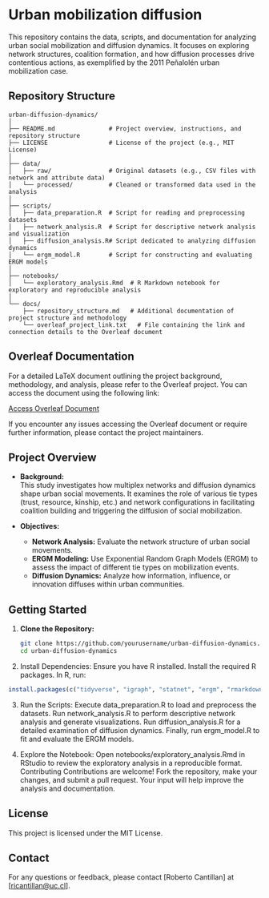 # Urban mobilization diffusion

This repository contains the data, scripts, and documentation for analyzing urban social mobilization and diffusion dynamics. It focuses on exploring network structures, coalition formation, and how diffusion processes drive contentious actions, as exemplified by the 2011 Peñalolén urban mobilization case.

## Repository Structure
```
urban-diffusion-dynamics/
│
├── README.md               # Project overview, instructions, and repository structure
├── LICENSE                 # License of the project (e.g., MIT License)
│
├── data/
│   ├── raw/                # Original datasets (e.g., CSV files with network and attribute data)
│   └── processed/          # Cleaned or transformed data used in the analysis
│
├── scripts/
│   ├── data_preparation.R  # Script for reading and preprocessing datasets
│   ├── network_analysis.R  # Script for descriptive network analysis and visualization
│   ├── diffusion_analysis.R# Script dedicated to analyzing diffusion dynamics
│   └── ergm_model.R        # Script for constructing and evaluating ERGM models
│
├── notebooks/
│   └── exploratory_analysis.Rmd  # R Markdown notebook for exploratory and reproducible analysis
│
└── docs/
    ├── repository_structure.md   # Additional documentation of project structure and methodology
    └── overleaf_project_link.txt   # File containing the link and connection details to the Overleaf document
```

## Overleaf Documentation

For a detailed LaTeX document outlining the project background, methodology, and analysis, please refer to the Overleaf project. You can access the document using the following link:

[Access Overleaf Document](https://www.overleaf.com/project/6794012e99f7f84f2a7235b8)

If you encounter any issues accessing the Overleaf document or require further information, please contact the project maintainers.

## Project Overview

- **Background:**  
  This study investigates how multiplex networks and diffusion dynamics shape urban social movements. It examines the role of various tie types (trust, resource, kinship, etc.) and network configurations in facilitating coalition building and triggering the diffusion of social mobilization.

- **Objectives:**
  - **Network Analysis:** Evaluate the network structure of urban social movements.
  - **ERGM Modeling:** Use Exponential Random Graph Models (ERGM) to assess the impact of different tie types on mobilization events.
  - **Diffusion Dynamics:** Analyze how information, influence, or innovation diffuses within urban communities.

## Getting Started

1. **Clone the Repository:**
   ```bash
   git clone https://github.com/yourusername/urban-diffusion-dynamics.git
   cd urban-diffusion-dynamics
   ```

2. Install Dependencies:
Ensure you have R installed.
Install the required R packages. In R, run:

```r
install.packages(c("tidyverse", "igraph", "statnet", "ergm", "rmarkdown"))
```
3. Run the Scripts:
Execute data_preparation.R to load and preprocess the datasets.
Run network_analysis.R to perform descriptive network analysis and generate visualizations.
Run diffusion_analysis.R for a detailed examination of diffusion dynamics.
Finally, run ergm_model.R to fit and evaluate the ERGM models.

4. Explore the Notebook:
Open notebooks/exploratory_analysis.Rmd in RStudio to review the exploratory analysis in a reproducible format.
Contributing
Contributions are welcome! Fork the repository, make your changes, and submit a pull request. Your input will help improve the analysis and documentation.

## License
This project is licensed under the MIT License.

## Contact
For any questions or feedback, please contact [Roberto Cantillan] at [ricantillan@uc.cl].
